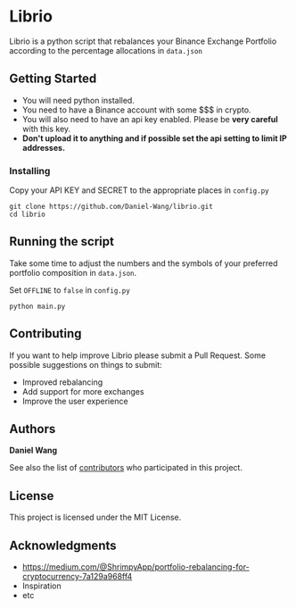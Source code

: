 # Librio

Librio is a python script that rebalances your Binance Exchange Portfolio according to the percentage allocations in `data.json`

## Getting Started


* You will need python installed.
* You need to have a Binance account with some $$$ in crypto.
* You will also need to have an api key enabled. Please be **very careful** with this key.
* **Don't upload it to anything and if possible set the api setting to limit IP addresses.**

### Installing

Copy your API KEY and SECRET to the appropriate places in `config.py`

```
git clone https://github.com/Daniel-Wang/librio.git
cd librio
```


## Running the script

Take some time to adjust the numbers and the symbols of your preferred portfolio composition in `data.json`.

Set `OFFLINE` to `false` in `config.py`

```
python main.py
```


## Contributing

If you want to help improve Librio please submit a Pull Request.
Some possible suggestions on things to submit:

* Improved rebalancing
* Add support for more exchanges
* Improve the user experience


## Authors

**Daniel Wang**

See also the list of [contributors](https://github.com/your/project/contributors) who participated in this project.

## License

This project is licensed under the MIT License.

## Acknowledgments

* https://medium.com/@ShrimpyApp/portfolio-rebalancing-for-cryptocurrency-7a129a968ff4
* Inspiration
* etc

